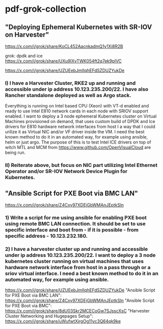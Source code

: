 # pdf-grok-collection

## "Deploying Ephemeral Kubernetes with SR-IOV on Harvester"

https://x.com/i/grok/share/KoCL452AacnkadmQ1y1Xi8R2B

grok: dpdk and ice https://x.com/i/grok/share/UXu9lXyTWK054ft2q7ek9plVC

https://x.com/i/grok/share/UZUEebJmIIqhEFdSZDUZYukDe

### I) I have a Harvester Cluster, RKE2 up and running and accessible under ip address 10.123.235.200/22. I have also Rancher standalone deployed as well as Argo stack.
Everything is running on Intel based CPU (Xeon) with VT-d enabled and ready to use Intel E810 network cards in each node with SRIOV support enabled.
I want to deploy a 3 node ephemeral Kubernetes cluster on Virtual Machines provisioned on demand, that uses custom build of DPDK and Ice drivers for E810 hardware network interfaces from host I a way that I could urilize it as Virtual NIC and/or VF driver inside the VM.
I need the best known method to do it in an automated way, for example using ansible, helm or just argo. The purpose of this is to test Intel ICE drivers on top of witch MTL and MCM from https://www.github.com/OpenVisualCloud are being run.

### II) Reiterate above, but focus on NIC part utilizing Intel Ethernet Operator and/or SR-IOV Network Device Plugin for Kubernetes.


## "Ansible Script for PXE Boot via BMC LAN"

https://x.com/i/grok/share/Z4Cxy97XDEjGbWMAnJEptkSln

### 1) Write a script for me using ansible for enabling PXE boot using remote BMC LAN connection. It should be set to use specific interface and boot from - if it is possible - from specific address - 10.123.232.180.

### 2) I have a harvester cluster up and running and accessible under ip address 10.123.235.200/22. I want to deploy a 3 node kubernetes cluster running on virtual machines that uses hardware network interface from host in a pass through or a sriov virtual interface. I need a best known method to do it in an automated way, for example using ansible.

https://x.com/i/grok/share/UZUEebJmIIqhEFdSZDUZYukDe
"Ansible Script for PXE Boot via BMC LAN": https://x.com/i/grok/share/Z4Cxy97XDEjGbWMAnJEptkSln
"Ansible Script for PXE Boot via BMC": https://x.com/i/grok/share/8dU03Skr2MCECoGw7SJsscXsC
"Harvester Cluster Networking and Hugepages Setup": https://x.com/i/grok/share/uWufwtXjrgOg11yc3Q64qk9ke
